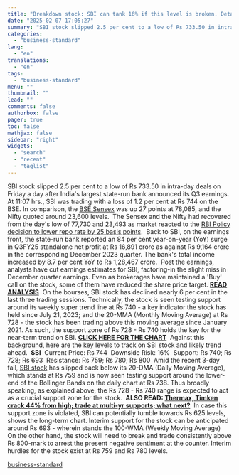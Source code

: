 ```yaml
---
title: "Breakdown stock: SBI can tank 16% if this level is broken. Details here"
date: "2025-02-07 17:05:27"
summary: "SBI stock slipped 2.5 per cent to a low of Rs 733.50 in intra-day deals on Friday a day after India's largest state-run bank announced its Q3 earnings. At 11:07 hrs., SBI was trading with a loss of 1.2 per cent at Rs 744 on the BSE. In comparison, the..."
categories:
  - "business-standard"
lang:
  - "en"
translations:
  - "en"
tags:
  - "business-standard"
menu: ""
thumbnail: ""
lead: ""
comments: false
authorbox: false
pager: true
toc: false
mathjax: false
sidebar: "right"
widgets:
  - "search"
  - "recent"
  - "taglist"
---
```


SBI stock slipped 2.5 per cent to a low of Rs 733.50 in intra-day deals on Friday a day after India's largest state-run bank announced its Q3 earnings. At 11:07 hrs., SBI was trading with a loss of 1.2 per cent at Rs 744 on the BSE. In comparison, the [BSE Sensex](https://www.business-standard.com/markets/sp-bse-sensex-share-price-20558.html) was up 27 points at 78,085, and the Nifty quoted around 23,600 levels.  The Sensex and the Nifty had recovered from the day's low of 77,730 and 23,493 as market reacted to the [RBI Policy decision to lower repo rate by 25 basis points](https://www.business-standard.com/finance/news/rbi-mpc-monetary-policy-committee-rate-cuts-gdp-inflation-sanjay-malhotra-125020700340_1.html).  Back to SBI, on the earnings front, the state-run bank reported an 84 per cent year-on-year (YoY) surge in Q3FY25 standalone net profit at Rs 16,891 crore as against Rs 9,164 crore in the corresponding December 2023 quarter. The bank's total income increased by 8.7 per cent YoY to Rs 1,28,467 crore.  Post the earnings, analysts have cut earnings estimates for SBI, factoring-in the slight miss in December quarter earnings. Even as brokerages have maintained a 'Buy' call on the stock, some of them have reduced the share price target. [**READ ANALYSIS**](https://www.business-standard.com/markets/news/analysts-cut-earnings-sbi-share-target-price-after-mixed-q3-show-details-125020700283_1.html)  On the bourses, SBI stock has declined nearly 6 per cent in the last three trading sessions. Technically, the stock is seen testing support around its weekly super trend line at Rs 740 - a key indicator the stock has held since July 21, 2023; and the 20-MMA (Monthly Moving Average) at Rs 728 - the stock has been trading above this moving average since January 2021. As such, the support zone of Rs 728 - Rs 740 holds the key for the near-term trend on SBI. [**CLICK HERE FOR THE CHART**](https://bsmedia.business-standard.com/_media/bs/data/general-file-upload/2025-02/SBI_070225.jpg)  Against this background, here are the key levels to track on SBI stock and likely trend ahead.  **SBI**  Current Price: Rs 744  Downside Risk: 16%  Support: Rs 740; Rs 728; Rs 693  Resistance: Rs 759; Rs 780; Rs 800  Amid the recent 3-day fall, [SBI stock](https://www.business-standard.com/markets/state-bank-of-india-share-price-1375.html) has slipped back below its 20-DMA (Daily Moving Average), which stands at Rs 759 and is now seen testing support around the lower-end of the Bollinger Bands on the daily chart at Rs 738. Thus broadly speaking, as explained above, the Rs 728 - Rs 740 range is expected to act as a crucial support zone for the stock.  **ALSO READ: [Thermax, Timken crack 44% from high; trade at multi-yr supports; what next?](https://www.business-standard.com/markets/news/thermax-timken-crack-44-from-high-trade-at-multi-yr-supports-what-next-125020600421_1.html?1738907137)**  In case this support zone is violated, SBI can potentially tumble towards Rs 625 levels, shows the long-term chart. Interim support for the stock can be anticipated around Rs 693 - wherein stands the 100-WMA (Weekly Moving Average)  On the other hand, the stock will need to break and trade consistently above Rs 800-mark to arrest the present negative sentiment at the counter. Interim hurdles for the stock exist at Rs 759 and Rs 780 levels.

[business-standard](https://www.business-standard.com/markets/news/breakdown-stock-sbi-can-tank-16-if-this-level-is-broken-details-here-125020700502_1.html)
